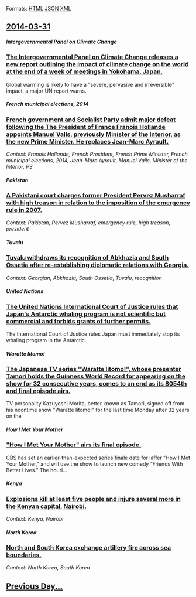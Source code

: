 
Formats: [HTML](2014/03/31/index.html)  [JSON](2014/03/31/index.json)  [XML](2014/03/31/index.xml)  

## [2014-03-31](/news/2014/03/31/index.md)

##### Intergovernmental Panel on Climate Change
### [The Intergovernmental Panel on Climate Change releases a new report outlining the impact of climate change on the world at the end of a week of meetings in Yokohama, Japan. ](/news/2014/03/31/the-intergovernmental-panel-on-climate-change-releases-a-new-report-outlining-the-impact-of-climate-change-on-the-world-at-the-end-of-a-week.md)
Global warming is likely to have a &quot;severe, pervasive and irreversible&quot; impact, a major UN report warns.

##### French municipal elections, 2014
### [French government and Socialist Party admit major defeat following the The President of France Franois Hollande appoints Manuel Valls, previously Minister of the Interior, as the new Prime Minister. He replaces Jean-Marc Ayrault. ](/news/2014/03/31/french-government-and-socialist-party-admit-major-defeat-following-the-the-president-of-france-francois-hollande-appoints-manuel-valls-prev.md)
_Context: Franois Hollande, French President, French Prime Minister, French municipal elections, 2014, Jean-Marc Ayrault, Manuel Valls, Minister of the Interior, PS_

##### Pakistan
### [A Pakistani court charges former President Pervez Musharraf with high treason in relation to the imposition of the emergency rule in 2007. ](/news/2014/03/31/a-pakistani-court-charges-former-president-pervez-musharraf-with-high-treason-in-relation-to-the-imposition-of-the-emergency-rule-in-2007.md)
_Context: Pakistan, Pervez Musharraf, emergency rule, high treason, president_

##### Tuvalu
### [Tuvalu withdraws its recognition of Abkhazia and South Ossetia after re-establishing diplomatic relations with Georgia. ](/news/2014/03/31/tuvalu-withdraws-its-recognition-of-abkhazia-and-south-ossetia-after-re-establishing-diplomatic-relations-with-georgia.md)
_Context:  Georgian, Abkhazia, South Ossetia, Tuvalu, recognition_

##### United Nations
### [The United Nations International Court of Justice rules that Japan's Antarctic whaling program is not scientific but commercial and forbids grants of further permits. ](/news/2014/03/31/the-united-nations-international-court-of-justice-rules-that-japan-s-antarctic-whaling-program-is-not-scientific-but-commercial-and-forbids.md)
The International Court of Justice rules Japan must immediately stop its whaling program in the Antarctic.

##### Waratte Iitomo!
### [The Japanese TV series "Waratte Iitomo!", whose presenter Tamori holds the Guinness World Record for appearing on the show for 32 consecutive years, comes to an end as its 8054th and final episode airs. ](/news/2014/03/31/the-japanese-tv-series-waratte-iitomo-whose-presenter-tamori-holds-the-guinness-world-record-for-appearing-on-the-show-for-32-consecutiv.md)
TV personality Kazuyoshi Morita, better known as Tamori, signed off from his noontime show &quot;Waratte Iitomo!&quot; for the last time Monday after 32 years on the

##### How I Met Your Mother
### ["How I Met Your Mother" airs its final episode. ](/news/2014/03/31/how-i-met-your-mother-airs-its-final-episode.md)
CBS has set an earlier-than-expected series finale date for laffer &#8220;How I Met Your Mother,&#8221; and will use the show to launch new comedy &#8220;Friends With Better Lives.&#8221; The hourl…

##### Kenya
### [Explosions kill at least five people and injure several more in the Kenyan capital, Nairobi. ](/news/2014/03/31/explosions-kill-at-least-five-people-and-injure-several-more-in-the-kenyan-capital-nairobi.md)
_Context: Kenya, Nairobi_

##### North Korea
### [North and South Korea exchange artillery fire across sea boundaries. ](/news/2014/03/31/north-and-south-korea-exchange-artillery-fire-across-sea-boundaries.md)
_Context: North Korea, South Korea_

## [Previous Day...](/news/2014/03/30/index.md)

